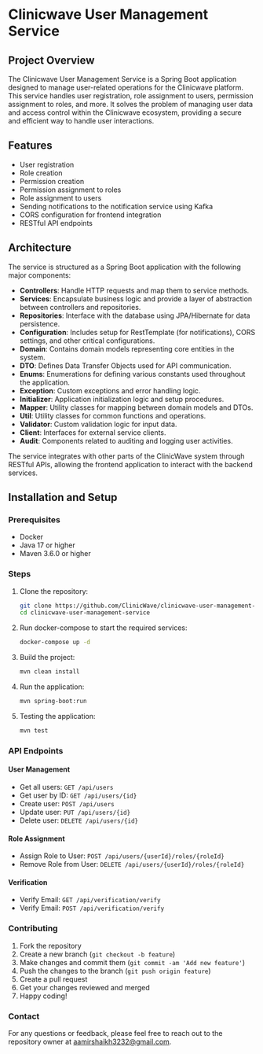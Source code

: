 # Clinicwave User Management Service

## Project Overview

The Clinicwave User Management Service is a Spring Boot application designed to manage user-related operations for the
Clinicwave platform. This service handles user registration, role assignment to users, permission assignment to roles,
and more. It solves the problem of managing user data and access control within the Clinicwave ecosystem, providing a
secure and efficient way to handle user interactions.

## Features

- User registration
- Role creation
- Permission creation
- Permission assignment to roles
- Role assignment to users
- Sending notifications to the notification service using Kafka
- CORS configuration for frontend integration
- RESTful API endpoints

## Architecture

The service is structured as a Spring Boot application with the following major components:

- **Controllers**: Handle HTTP requests and map them to service methods.
- **Services**: Encapsulate business logic and provide a layer of abstraction between controllers and repositories.
- **Repositories**: Interface with the database using JPA/Hibernate for data persistence.
- **Configuration**: Includes setup for RestTemplate (for notifications), CORS settings, and other critical
  configurations.
- **Domain**: Contains domain models representing core entities in the system.
- **DTO**: Defines Data Transfer Objects used for API communication.
- **Enums**: Enumerations for defining various constants used throughout the application.
- **Exception**: Custom exceptions and error handling logic.
- **Initializer**: Application initialization logic and setup procedures.
- **Mapper**: Utility classes for mapping between domain models and DTOs.
- **Util**: Utility classes for common functions and operations.
- **Validator**: Custom validation logic for input data.
- **Client**: Interfaces for external service clients.
- **Audit**: Components related to auditing and logging user activities.

The service integrates with other parts of the ClinicWave system through RESTful APIs, allowing the frontend application
to interact with the backend services.

## Installation and Setup

### Prerequisites

- Docker
- Java 17 or higher
- Maven 3.6.0 or higher

### Steps

1. Clone the repository:
   ```sh
   git clone https://github.com/ClinicWave/clinicwave-user-management-service.git
   cd clinicwave-user-management-service
    ```

2. Run docker-compose to start the required services:
    ```sh
    docker-compose up -d
    ```

3. Build the project:
    ```sh
    mvn clean install
    ```
4. Run the application:
    ```sh
    mvn spring-boot:run
    ```
5. Testing the application:
    ```sh
    mvn test
    ```

### API Endpoints

#### User Management

- Get all users: `GET /api/users`
- Get user by ID: `GET /api/users/{id}`
- Create user: `POST /api/users`
- Update user: `PUT /api/users/{id}`
- Delete user: `DELETE /api/users/{id}`

#### Role Assignment

- Assign Role to User: `POST /api/users/{userId}/roles/{roleId}`
- Remove Role from User: `DELETE /api/users/{userId}/roles/{roleId}`

#### Verification

- Verify Email: `GET /api/verification/verify`
- Verify Email: `POST /api/verification/verify`

### Contributing

1. Fork the repository
2. Create a new branch (`git checkout -b feature`)
3. Make changes and commit them (`git commit -am 'Add new feature'`)
4. Push the changes to the branch (`git push origin feature`)
5. Create a pull request
6. Get your changes reviewed and merged
7. Happy coding!

### Contact

For any questions or feedback, please feel free to reach out to the repository owner
at [aamirshaikh3232@gmail.com](aamirshaikh3232@gmail.com).

